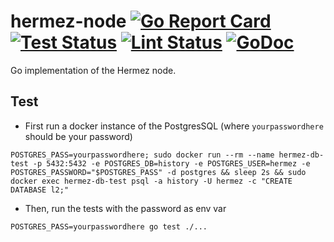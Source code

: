 # hermez-node [![Go Report Card](https://goreportcard.com/badge/github.com/hermeznetwork/hermez-node)](https://goreportcard.com/report/github.com/hermeznetwork/hermez-node) [![Test Status](https://github.com/hermeznetwork/hermez-node/workflows/Test/badge.svg)](https://github.com/hermeznetwork/hermez-node/actions?query=workflow%3ATest) [![Lint Status](https://github.com/hermeznetwork/hermez-node/workflows/Lint/badge.svg)](https://github.com/hermeznetwork/hermez-node/actions?query=workflow%3ALint) [![GoDoc](https://godoc.org/github.com/hermeznetwork/hermez-node?status.svg)](https://godoc.org/github.com/hermeznetwork/hermez-node)

Go implementation of the Hermez node.


## Test
- First run a docker instance of the PostgresSQL (where `yourpasswordhere` should be your password)
```
POSTGRES_PASS=yourpasswordhere; sudo docker run --rm --name hermez-db-test -p 5432:5432 -e POSTGRES_DB=history -e POSTGRES_USER=hermez -e POSTGRES_PASSWORD="$POSTGRES_PASS" -d postgres && sleep 2s && sudo docker exec hermez-db-test psql -a history -U hermez -c "CREATE DATABASE l2;"
```
- Then, run the tests with the password as env var
```
POSTGRES_PASS=yourpasswordhere go test ./...
```
